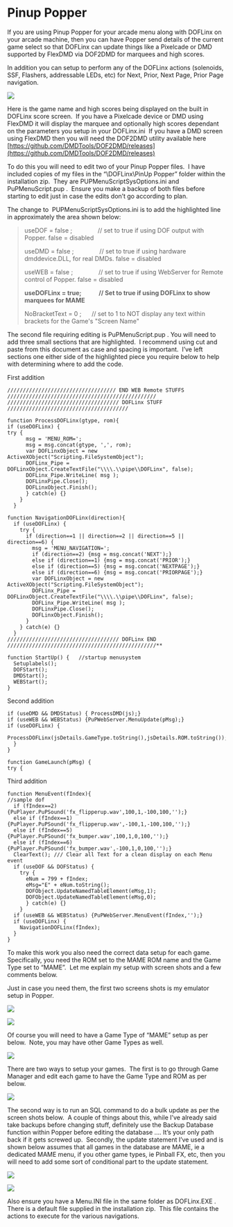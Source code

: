 # Pinup Popper

If you are using Pinup Popper for your arcade menu along with DOFLinx on your arcade machine, then you can have Popper send details of the current game select so that DOFLinx can update things like a Pixelcade or DMD supported by FlexDMD via DOF2DMD for marquees and high scores.

In addition you can setup to perform any of the DOFLinx actions (solenoids, SSF, Flashers, addressable LEDs, etc) for Next, Prior, Next Page, Prior Page navigation.

![](../img/media/PinUp_01.jpg)

Here is the game name and high scores being displayed on the built in DOFLinx score screen.  If you have a Pixelcade device or DMD using FlexDMD it will display the marquee and optionally high scores dependant on the parameters you setup in your DOFLinx.ini  If you have a DMD screen using FlexDMD then you will need the DOF2DMD utility available here [https://github.com/DMDTools/DOF2DMD/releases](https://github.com/DMDTools/DOF2DMD/releases)

To do this you will need to edit two of your Pinup Popper files.  I have included copies of my files in the “\\DOFLinx\\PinUp Popper” folder within the installation zip.  They are PUPMenuScriptSysOptions.ini and PuPMenuScript.pup .  Ensure you make a backup of both files before starting to edit just in case the edits don’t go according to plan.

The change to  PUPMenuScriptSysOptions.ini is to add the highlighted line in approximately the area shown below:

> useDOF = false ;               // set to true if using DOF output with Popper. false = disabled
> 
> useDMD = false ;               // set to true if using hardware dmddevice.DLL, for real DMDs. false = disabled
> 
> useWEB = false ;               // set to true if using WebServer for Remote control of Popper. false = disabled
> 
> **useDOFLinx = true;            // Set to true if using DOFLinx to show marquees for MAME**
> 
> NoBracketText = 0 ;      // set to 1 to NOT display any text within brackets for the Game's "Screen Name"

The second file requiring editing is PuPMenuScript.pup . You will need to add three small sections that are highlighted.  I recommend using cut and paste from this document as case and spacing is important.  I’ve left sections one either side of the highlighted piece you require below to help with determining where to add the code.

First addition

    /////////////////////////////////// END WEB Remote STUFFS ////////////////////////////////////////////////
    //////////////////////////////////// DOFLinx STUFF ///////////////////////////////////////

    function ProcessDOFLinx(gtype, rom){
    if (useDOFLinx) {
    try {
          msg = 'MENU_ROM=';
          msg = msg.concat(gtype, ',', rom);
          var DOFLinxObject = new ActiveXObject("Scripting.FileSystemObject");
          DOFLinx_Pipe = DOFLinxObject.CreateTextFile("\\\\.\\pipe\\DOFLinx", false);
          DOFLinx_Pipe.WriteLine( msg );
          DOFLinxPipe.Close();
          DOFLinxObject.Finish();          
          } catch(e) {}                 
        }
      }
    
    function NavigationDOFLinx(direction){
      if (useDOFLinx) {
        try {
          if (direction==1 || direction==2 || direction==5 || direction==6) {
            msg = 'MENU_NAVIGATION=';
            if (direction==2) {msg = msg.concat('NEXT');}
            else if (direction==1) {msg = msg.concat('PRIOR');}
            else if (direction==5) {msg = msg.concat('NEXTPAGE');}
            else if (direction==6) {msg = msg.concat('PRIORPAGE');} 
            var DOFLinxObject = new ActiveXObject("Scripting.FileSystemObject");
            DOFLinx_Pipe = DOFLinxObject.CreateTextFile("\\\\.\\pipe\\DOFLinx", false);
            DOFLinx_Pipe.WriteLine( msg );
            DOFLinxPipe.Close();
            DOFLinxObject.Finish();          
          }
        } catch(e) {}                 
      }
    //////////////////////////////////// DOFLinx END ////////////////////////////////////////////////**
    
    function StartUp() {   //startup menusystem
      Setuplabels(); 
      DOFStart();                          
      DMDStart();
      WEBStart();
    }

Second addition

    if (useDMD && DMDStatus) { ProcessDMD(js);}
    if (useWEB && WEBStatus) {PuPWebServer.MenuUpdate(pMsg);}
    if (useDOFLinx) {
      ProcessDOFLinx(jsDetails.GameType.toString(),jsDetails.ROM.toString());
      }   
    }
    
    function GameLaunch(pMsg) {      
    try {

Third addition

    function MenuEvent(fIndex){
    //sample dof
      if (fIndex==2) {PuPlayer.PuPSound('fx_flipperup.wav',100,1,-100,100,'');}
      else if (fIndex==1) {PuPlayer.PuPSound('fx_flipperup.wav',-100,1,-100,100,'');}
      else if (fIndex==5) {PuPlayer.PuPSound('fx_bumper.wav',100,1,0,100,'');}
      else if (fIndex==6) {PuPlayer.PuPSound('fx_bumper.wav',-100,1,0,100,'');}   
      ClearText(); /// Clear all Text for a clean display on each Menu event
      if (useDOF && DOFStatus) {
        try {
          eNum = 799 + fIndex;
          eMsg="E" + eNum.toString();
          DOFObject.UpdateNamedTableElement(eMsg,1);
          DOFObject.UpdateNamedTableElement(eMsg,0);
          } catch(e) {}
        }
      if (useWEB && WEBStatus) {PuPWebServer.MenuEvent(fIndex,'');}   
      if (useDOFLinx) {
        NavigationDOFLinx(fIndex);
      }   
    }

To make this work you also need the correct data setup for each game.  Specifically, you need the ROM set to the MAME ROM name and the Game Type set to “MAME”.  Let me explain my setup with screen shots and a few comments below.

Just in case you need them, the first two screens shots is my emulator setup in Popper.

![](../img/media/PinUp_02.png)

![](../img/media/PinUp_03.png)

Of course you will need to have a Game Type of “MAME” setup as per below.  Note, you may have other Game Types as well.

![](../img/media/PinUp_04.png)

There are two ways to setup your games.  The first is to go through Game Manager and edit each game to have the Game Type and ROM as per below.

![](../img/media/PinUp_05.png)

The second way is to run an SQL command to do a bulk update as per the screen shots below.  A couple of things about this, while I’ve already said take backups before changing stuff, definitely use the Backup Database function within Popper before editing the database …. It’s your only path back if it gets screwed up.  Secondly, the update statement I’ve used and is shown below assumes that all games in the database are MAME, ie a dedicated MAME menu, if you other game types, ie Pinball FX, etc, then you will need to add some sort of conditional part to the update statement.

![](../img/media/PinUp_06.png)

![](../img/media/PinUp_07.png)

Also ensure you have a Menu.INI file in the same folder as DOFLinx.EXE .   There is a default file supplied in the installation zip.  This file contains the actions to execute for the various navigations.
